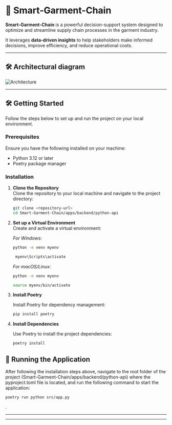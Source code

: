 # 🧵 Smart-Garment-Chain  

**Smart-Garment-Chain** is a powerful decision-support system designed to optimize and streamline supply chain processes in the garment industry.  

It leverages **data-driven insights** to help stakeholders make informed decisions, improve efficiency, and reduce operational costs.  

---

## 🛠️ Architectural diagram

![Architecture](https://github.com/user-attachments/assets/c8ff810a-1edd-4032-be3a-93059b3fc86f)

---

## 🛠️ Getting Started

Follow the steps below to set up and run the project on your local environment.

### Prerequisites

Ensure you have the following installed on your machine:
- Python 3.12 or later
- Poetry package manager

### Installation

1. **Clone the Repository**  
   Clone the repository to your local machine and navigate to the project directory:
   ```bash
   git clone <repository-url>
   cd Smart-Garment-Chain/apps/backend/python-api

2. **Set up a Virtual Environment**   
   Create and activate a virtual environment:

   _For Windows:_
      ```bash
     python -m venv myenv
      ```
    ```bash
     myenv\Scripts\activate
     ```
   _For macOS/Linux:_
   
    ```bash
   python -m venv myenv
   ```
    ```bash
   source myenv/bin/activate
   ```

3. **Install Poetry**

   Install Poetry for dependency management:
   
    ```bash
   pip install poetry
   ```
4. **Install Dependencies**

   Use Poetry to install the project dependencies:
   
    ```bash
   poetry install
   ```


## 🚀 Running the Application

After following the installation steps above, navigate to the root folder of the project (Smart-Garment-Chain/apps/backend/python-api) where the pyproject.toml file is located, and run the following command to start the application:
 ```bash
poetry run python src/app.py
```
.


---


---
